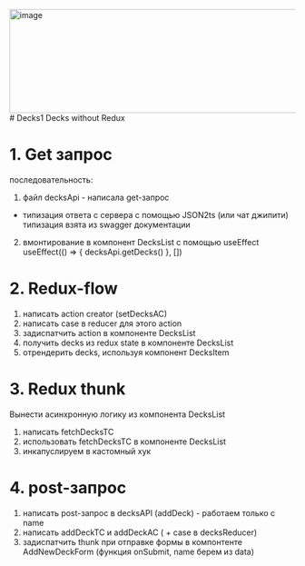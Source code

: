 <img width="955" height="183" alt="image" src="https://github.com/user-attachments/assets/23260f98-0a3c-4c83-b4b3-bab373ee20fe" /># Decks1
Decks without Redux


# 1. Get запрос
 последовательность:
 1) файл decksApi - написала get-запрос
 + типизация ответа с сервера с помощью JSON2ts (или чат джипити)
   типизация взята из swagger документации
2) вмонтирование в компонент DecksList с помощью useEffect
     useEffect(() => {
    decksApi.getDecks()
  }, [])


# 2. Redux-flow
1) написать action creator (setDecksAC)
2) написать case в reducer для этого action
3) задиспатчить action в компоненте DecksList
4) получить decks из redux state в компоненте DecksList
5) отрендерить decks, используя компонент DecksItem

# 3. Redux thunk
Вынести асинхронную логику из компонента DecksList
1) написать fetchDecksTC
2) использовать fetchDecksTC в компоненте DecksList
3) инкапуслируем в кастомный хук

# 4. post-запрос
1) написать post-запрос в decksAPI (addDeck) - работаем только с name
2) написать addDeckTC и addDeckAC ( + case в decksReducer)
3) задиспатчить thunk при отправке формы в компонтенте AddNewDeckForm (функция onSubmit, name берем из data)
   

